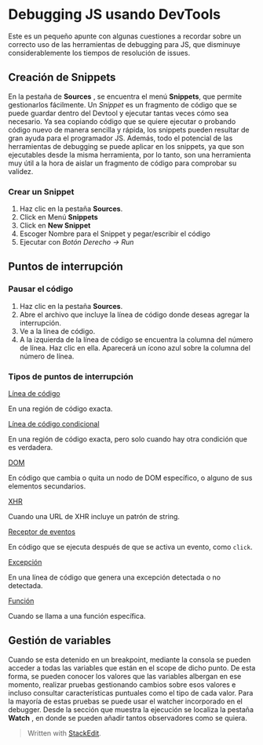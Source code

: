 
# Debugging JS usando DevTools
Este es un pequeño apunte con algunas cuestiones a recordar sobre un correcto uso de las herramientas de debugging para JS, que disminuye considerablemente los tiempos de resolución de issues. 
## Creación de Snippets
En la pestaña de **Sources** , se encuentra el menú **Snippets**, que permite gestionarlos fácilmente. Un *Snippet* es un fragmento de código que se puede guardar dentro del Devtool y ejecutar tantas veces cómo sea necesario. 
Ya sea copiando código que se quiere ejecutar o probando código nuevo de manera sencilla y rápida, los snippets pueden resultar de gran ayuda para el programador JS. 
Además, todo el potencial de las herramientas de debugging se puede aplicar en los snippets, ya que son ejecutables desde la misma herramienta, por lo tanto, son una herramienta muy útil a la hora de aislar un fragmento de código para comprobar su validez. 

### Crear un Snippet
1.  Haz clic en la pestaña  **Sources**.
2.  Click en Menú **Snippets**
3.  Click en **New Snippet**
4.  Escoger Nombre para el Snippet y pegar/escribir el código
5.  Ejecutar con *Botón Derecho -> Run*

## Puntos de interrupción

### Pausar el código

1.  Haz clic en la pestaña  **Sources**.
2.  Abre el archivo que incluye la línea de código donde deseas agregar la interrupción.
3.  Ve a la línea de código.
4.  A la izquierda de la línea de código se encuentra la columna del número de línea. Haz clic en ella. Aparecerá un ícono azul sobre la columna del número de línea.

### Tipos de puntos de interrupción

[Línea de código](https://developers.google.com/web/tools/chrome-devtools/javascript/breakpoints#loc)

En una región de código exacta.

[Línea de código condicional](https://developers.google.com/web/tools/chrome-devtools/javascript/breakpoints#conditional-loc)

En una región de código exacta, pero solo cuando hay otra condición que es verdadera.

[DOM](https://developers.google.com/web/tools/chrome-devtools/javascript/breakpoints#dom)

En código que cambia o quita un nodo de DOM específico, o alguno de sus elementos secundarios.

[XHR](https://developers.google.com/web/tools/chrome-devtools/javascript/breakpoints#xhr)

Cuando una URL de XHR incluye un patrón de string.

[Receptor de eventos](https://developers.google.com/web/tools/chrome-devtools/javascript/breakpoints#event-listeners)

En código que se ejecuta después de que se activa un evento, como  `click`.

[Excepción](https://developers.google.com/web/tools/chrome-devtools/javascript/breakpoints#exceptions)

En una línea de código que genera una excepción detectada o no detectada.

[Función](https://developers.google.com/web/tools/chrome-devtools/javascript/breakpoints#function)

Cuando se llama a una función específica.




## Gestión de variables
Cuando se esta detenido en un breakpoint, mediante la consola se pueden acceder a todas las variables que están en el scope de dicho punto. De esta forma, se pueden conocer los valores que las variables albergan en ese momento, realizar pruebas gestionando cambios sobre esos valores e incluso consultar características puntuales como el tipo de cada valor. 
Para la mayoría de estas pruebas se puede usar el watcher incorporado en el debugger. Desde la sección que muestra la ejecución se localiza la pestaña **Watch** , en donde se pueden añadir tantos observadores como se quiera. 



> Written with [StackEdit](https://stackedit.io/).